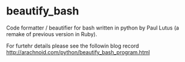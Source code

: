 beautify_bash
=============

Code formatter / beautifier for bash written in python by
Paul Lutus (a remake of previous version in Ruby).

For furtehr details please see the followin blog record
http://arachnoid.com/python/beautify_bash_program.html


